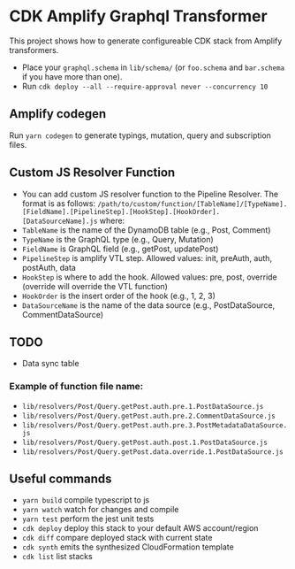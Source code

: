 # CDK Amplify Graphql Transformer

This project shows how to generate configureable CDK stack from Amplify transformers.

- Place your `graphql.schema` in `lib/schema/` (or `foo.schema` and `bar.schema` if you have more than one).
- Run `cdk deploy --all --require-approval never --concurrency 10`

## Amplify codegen

Run `yarn codegen` to generate typings, mutation, query and subscription files.

## Custom JS Resolver Function

- You can add custom JS resolver function to the Pipeline Resolver. The format is as follows:
`/path/to/custom/function/[TableName]/[TypeName].[FieldName].[PipelineStep].[HookStep].[HookOrder].[DataSourceName].js`
where:
- `TableName` is the name of the DynamoDB table (e.g., Post, Comment)
- `TypeName` is the GraphQL type (e.g., Query, Mutation)
- `FieldName` is GraphQL field (e.g., getPost, updatePost)
- `PipelineStep` is amplify VTL step. Allowed values: init, preAuth, auth, postAuth, data
- `HookStep` is where to add the hook. Allowed values: pre, post, override (override will override the VTL function)
- `HookOrder` is the insert order of the hook (e.g., 1, 2, 3)
- `DataSourceName` is the name of the data source (e.g., PostDataSource, CommentDataSource)

## TODO
- Data sync table

### Example of function file name:
- `lib/resolvers/Post/Query.getPost.auth.pre.1.PostDataSource.js`
- `lib/resolvers/Post/Query.getPost.auth.pre.2.CommentDataSource.js`
- `lib/resolvers/Post/Query.getPost.auth.pre.3.PostMetadataDataSource.js`
- `lib/resolvers/Post/Query.getPost.auth.post.1.PostDataSource.js`
- `lib/resolvers/Post/Query.getPost.data.override.1.PostDataSource.js`


## Useful commands

- `yarn build` compile typescript to js
- `yarn watch` watch for changes and compile
- `yarn test` perform the jest unit tests
- `cdk deploy` deploy this stack to your default AWS account/region
- `cdk diff` compare deployed stack with current state
- `cdk synth` emits the synthesized CloudFormation template
- `cdk list` list stacks

